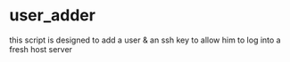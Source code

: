 # user_adder

this script is designed to add a user & an ssh key to allow him to log into a fresh host server
